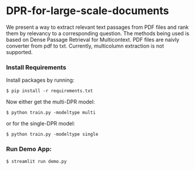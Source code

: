 # DPR-for-large-scale-documents

We present a way to extract relevant text passages from PDF files and rank them by relevancy to a corresponding question.
The methods being used is based on Dense Passage Retrieval for Multicontext. PDF files are naivly converter from pdf to txt. Currently, multicolumn extraction is not supported.


### Install Requirements
Install packages by running:

```
$ pip install -r requirements.txt
```

Now either get the multi-DPR model:
```
$ python train.py -modeltype multi
```

or for the single-DPR model:
```
$ python train.py -modeltype single
```

### Run Demo App:
```
$ streamlit run demo.py
```